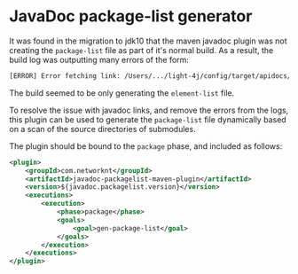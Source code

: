 # JavaDoc package-list generator

It was found in the migration to jdk10 that the maven javadoc plugin was not creating the `package-list` file as part of it's normal build.
As a result, the build log was outputting many errors of the form:

```bash
[ERROR] Error fetching link: /Users/.../light-4j/config/target/apidocs/package-list. Ignored it.
```

The build seemed to be only generating the `element-list` file.

To resolve the issue with javadoc links, and remove the errors from the logs, this plugin can be used to generate the `package-list`
file dynamically based on a scan of the source directories of submodules.

The plugin should be bound to the `package` phase, and included as follows:

```xml
<plugin>
    <groupId>com.networknt</groupId>
    <artifactId>javadoc-packagelist-maven-plugin</artifactId>
    <version>${javadoc.packagelist.version}</version>
    <executions>
        <execution>
            <phase>package</phase>
            <goals>
                <goal>gen-package-list</goal>
            </goals>
        </execution>
    </executions>
</plugin>
```

